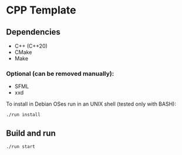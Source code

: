 # CPP Template

## Dependencies
- C++ (C++20)
- CMake
- Make

### Optional (can be removed manually):
- SFML
- xxd

To install in Debian OSes run in an UNIX shell (tested only with BASH):
```bash
./run install
```

## Build and run
```bash
./run start
```
